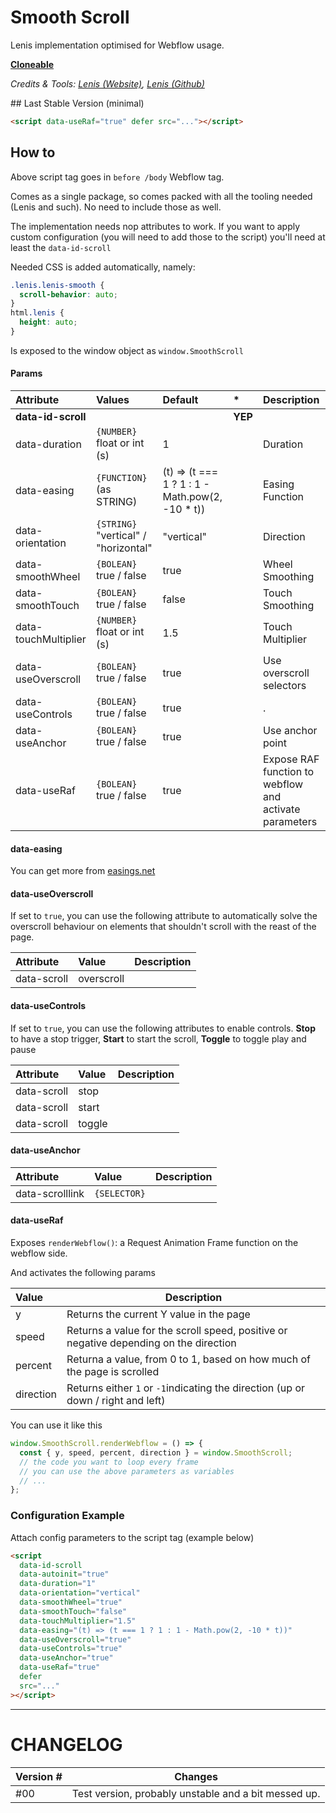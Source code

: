 # Smooth Scroll

Lenis implementation optimised for Webflow usage.

[**Cloneable**](/)

_Credits & Tools: [Lenis (Website)](https://lenis.studiofreight.com/), [Lenis (Github)](https://github.com/studio-freight/lenis)_

## Last Stable Version (minimal)

```html
<script data-useRaf="true" defer src="..."></script>
```

## How to

Above script tag goes in `before /body` Webflow tag.

Comes as a single package, so comes packed with all the tooling needed (Lenis and such). No need to include those as well.

The implementation needs nop attributes to work. If you want to apply custom configuration (you will need to add those to the script) you'll need at least the `data-id-scroll`

Needed CSS is added automatically, namely:

```css
.lenis.lenis-smooth {
  scroll-behavior: auto;
}
html.lenis {
  height: auto;
}
```

Is exposed to the window object as `window.SmoothScroll`

#### Params

| Attribute            | Values                               | Default                                          | \*      | Description                                            |
| :------------------- | :----------------------------------- | :----------------------------------------------- | :------ | :----------------------------------------------------- |
| **data-id-scroll**   |                                      |                                                  | **YEP** |                                                        |
| data-duration        | `{NUMBER}` float or int (s)          | 1                                                |         | Duration                                               |
| data-easing          | `{FUNCTION}` (as STRING)             | (t) => (t === 1 ? 1 : 1 - Math.pow(2, -10 \* t)) |         | Easing Function                                        |
| data-orientation     | `{STRING}` "vertical" / "horizontal" | "vertical"                                       |         | Direction                                              |
| data-smoothWheel     | `{BOLEAN}` true / false              | true                                             |         | Wheel Smoothing                                        |
| data-smoothTouch     | `{BOLEAN}` true / false              | false                                            |         | Touch Smoothing                                        |
| data-touchMultiplier | `{NUMBER}` float or int (s)          | 1.5                                              |         | Touch Multiplier                                       |
| data-useOverscroll   | `{BOLEAN}` true / false              | true                                             |         | Use overscroll selectors                               |
| data-useControls     | `{BOLEAN}` true / false              | true                                             |         | .                                                      |
| data-useAnchor       | `{BOLEAN}` true / false              | true                                             |         | Use anchor point                                       |
| data-useRaf          | `{BOLEAN}` true / false              | true                                             |         | Expose RAF function to webflow and activate parameters |

<!-- #### Long Description -->

#### data-easing

You can get more from [easings.net](https://easings.net/)

#### data-useOverscroll

If set to `true`, you can use the following attribute to automatically solve the overscroll behaviour on elements that shouldn't scroll with the reast of the page.

| Attribute   | Value      | Description |
| :---------- | :--------- | :---------- |
| data-scroll | overscroll |             |

#### data-useControls

If set to `true`, you can use the following attributes to enable controls.
**Stop** to have a stop trigger, **Start** to start the scroll, **Toggle** to toggle play and pause

| Attribute   | Value  | Description |
| :---------- | :----- | :---------- |
| data-scroll | stop   |             |
| data-scroll | start  |             |
| data-scroll | toggle |             |

#### data-useAnchor

| Attribute       | Value        | Description |
| :-------------- | :----------- | :---------- |
| data-scrolllink | `{SELECTOR}` |             |

#### data-useRaf

Exposes `renderWebflow()`: a Request Animation Frame function on the webflow side.

And activates the following params

| Value     | Description                                                                           |
| :-------- | ------------------------------------------------------------------------------------- |
| y         | Returns the current Y value in the page                                               |
| speed     | Returns a value for the scroll speed, positive or negative depending on the direction |
| percent   | Returna a value, from 0 to 1, based on how much of the page is scrolled               |
| direction | Returns either `1` or `-1`indicating the direction (up or down / right and left)      |

You can use it like this

```js
window.SmoothScroll.renderWebflow = () => {
  const { y, speed, percent, direction } = window.SmoothScroll;
  // the code you want to loop every frame
  // you can use the above parameters as variables
  // ...
};
```

### Configuration Example

Attach config parameters to the script tag (example below)

```html
<script
  data-id-scroll
  data-autoinit="true"
  data-duration="1"
  data-orientation="vertical"
  data-smoothWheel="true"
  data-smoothTouch="false"
  data-touchMultiplier="1.5"
  data-easing="(t) => (t === 1 ? 1 : 1 - Math.pow(2, -10 * t))"
  data-useOverscroll="true"
  data-useControls="true"
  data-useAnchor="true"
  data-useRaf="true"
  defer
  src="..."
></script>
```

---

# CHANGELOG

| Version # | Changes                                              |
| --------- | ---------------------------------------------------- |
| #00       | Test version, probably unstable and a bit messed up. |
